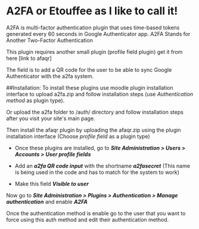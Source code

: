 A2FA or Etouffee as I like to call it!
======================================
A2FA is multi-factor authentication plugin that uses time-based tokens generated every 60 seconds in Google Authenticator app.
A2FA Stands for Another Two-Factor Authentication

This plugin requires another small plugin (profile field plugin) get it from here [link to afaqr]

The field is to add a QR code for the user to be able to sync Google Authenticator with the a2fa system.


##Installation:
To install these plugins use moodle plugin installation interface to upload a2fa.zip and follow installation steps (use *Authentication method* as plugin type).

Or upload the a2fa folder to /auth/ directory and follow installation steps after you visit your site's main page.

Then install the afaqr plugin by uploading the afaqr.zip using the plugin installation interface (Choose *profile field* as a plugin type)


* Once these plugins are installed, go to ***Site Administration > Users > Accounts > User profile fields*** 

* Add an ***a2fa QR code input*** with the shortname ***a2fasecret*** (This name is being used in the code and has to match for the system to work)

* Make this field ***Visible to user***

Now go to ***Site Administration > Plugins > Authentication > Manage authentication*** and enable ***A2FA***

Once the authentication method is enable go to the user that you want to force using this auth method and edit their authentication method.



